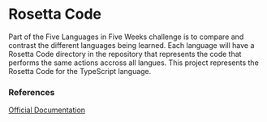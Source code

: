 # Rosetta Code
Part of the Five Languages in Five Weeks challenge is to compare and contrast the different languages being learned. Each language will have a Rosetta Code directory in the repository that represents the code that performs the same actions accross all langues. This project represents the Rosetta Code for the TypeScript language.

### References
[Official Documentation][ts]

[ts]: https://www.typescriptlang.org/docs/home.html